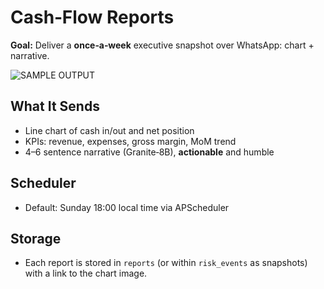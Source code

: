 # Cash‑Flow Reports

**Goal:** Deliver a **once‑a‑week** executive snapshot over WhatsApp: chart + narrative.

![SAMPLE OUTPUT](https://drive.google.com/uc?export=view&id=1kgZyLDWe7AlwTaIMyWNAwBWcejFOJCVE)


## What It Sends
- Line chart of cash in/out and net position
- KPIs: revenue, expenses, gross margin, MoM trend
- 4–6 sentence narrative (Granite‑8B), **actionable** and humble

## Scheduler
- Default: Sunday 18:00 local time via APScheduler

## Storage
- Each report is stored in `reports` (or within `risk_events` as snapshots) with a link to the chart image.
